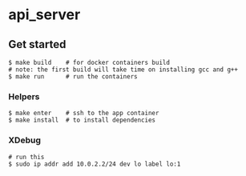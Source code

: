 # api_server

## Get started
```
$ make build    # for docker containers build
# note: the first build will take time on installing gcc and g++
$ make run      # run the containers
```

### Helpers
```
$ make enter    # ssh to the app container
$ make install  # to install dependencies
```


### XDebug
```
# run this 
$ sudo ip addr add 10.0.2.2/24 dev lo label lo:1
```